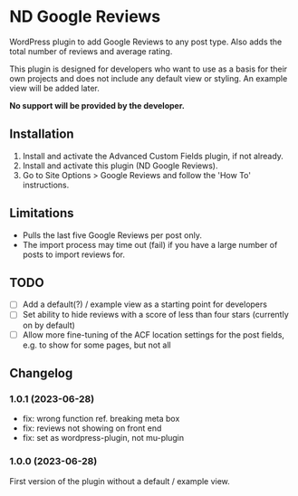 # ND Google Reviews

WordPress plugin to add Google Reviews to any post type. Also adds the total number of reviews and average rating.

This plugin is designed for developers who want to use as a basis for their own projects and does not include any default view or styling. An example view will be added later.

**No support will be provided by the developer.**

## Installation

1. Install and activate the Advanced Custom Fields plugin, if not already.
2. Install and activate this plugin (ND Google Reviews).
3. Go to Site Options > Google Reviews and follow the 'How To' instructions.

## Limitations

- Pulls the last five Google Reviews per post only.
- The import process may time out (fail) if you have a large number of posts to import reviews for.

## TODO
- [ ] Add a default(?) / example view as a starting point for developers
- [ ] Set ability to hide reviews with a score of less than four stars (currently on by default)
- [ ] Allow more fine-tuning of the ACF location settings for the post fields, e.g. to show for some pages, but not all

## Changelog

### 1.0.1 (2023-06-28)
- fix: wrong function ref. breaking meta box
- fix: reviews not showing on front end
- fix: set as wordpress-plugin, not mu-plugin

### 1.0.0 (2023-06-28)
First version of the plugin without a default / example view.
